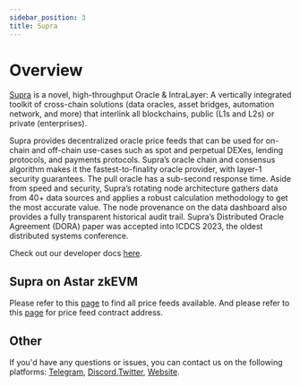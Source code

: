```yaml
---
sidebar_position: 3
title: Supra
---
```


[Supra]: https://supra.com

# Overview

[Supra](https://supra.com) is a novel, high-throughput Oracle & IntraLayer: A vertically integrated toolkit of cross-chain solutions (data oracles, asset bridges, automation network, and more) that interlink all blockchains, public (L1s and L2s) or private (enterprises).

Supra provides decentralized oracle price feeds that can be used for on-chain and off-chain use-cases such as spot and perpetual DEXes, lending protocols, and payments protocols. Supra’s oracle chain and consensus algorithm makes it the fastest-to-finality oracle provider, with layer-1 security guarantees. The pull oracle has a sub-second response time. Aside from speed and security, Supra’s rotating node architecture gathers data from 40+ data sources and applies a robust calculation methodology to get the most accurate value. The node provenance on the data dashboard also provides a fully transparent historical audit trail. Supra’s Distributed Oracle Agreement (DORA) paper was accepted into ICDCS 2023, the oldest distributed systems conference.

Check out our developer docs [here](https://supra.com/docs/overview/).

## Supra on Astar zkEVM

Please refer to this [page](https://supra.com/data) to find all price feeds available. And please refer to this [page](https://supra.com/docs/data-feeds/pull-model/networks) for price feed contract address.

## Other

If you'd have any questions or issues, you can contact us on the following platforms: [Telegram](https://t.me/SupraOracles), [Discord](https://discord.com/invite/supraoracles),[Twitter](https://twitter.com/SupraOracles), [Website](https://supra.com).
